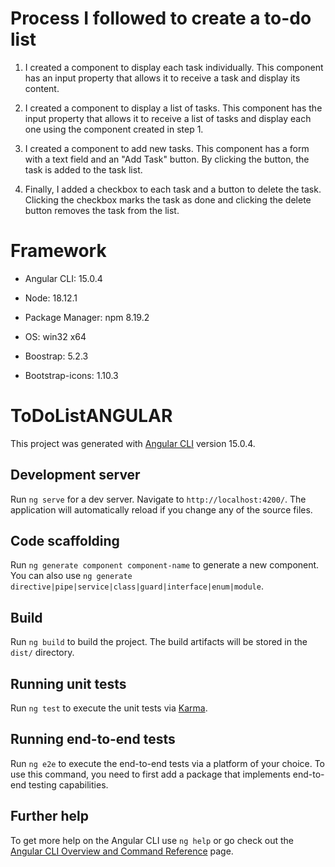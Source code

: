 # Process I followed to create a to-do list

1. I created a component to display each task individually. This component has an input property that allows it to receive a task and display its content.

2. I created a component to display a list of tasks. This component has the input property that allows it to receive a list of tasks and display each one using the component created in step 1.

3. I created a component to add new tasks. This component has a form with a text field and an "Add Task" button. By clicking the button, the task is added to the task list.

4. Finally, I added a checkbox to each task and a button to delete the task. Clicking the checkbox marks the task as done and clicking the delete button removes the task from the list.

# Framework

- Angular CLI: 15.0.4
- Node: 18.12.1
- Package Manager: npm 8.19.2
- OS: win32 x64

- Boostrap: 5.2.3
- Bootstrap-icons: 1.10.3

# ToDoListANGULAR

This project was generated with [Angular CLI](https://github.com/angular/angular-cli) version 15.0.4.

## Development server

Run `ng serve` for a dev server. Navigate to `http://localhost:4200/`. The application will automatically reload if you change any of the source files.

## Code scaffolding

Run `ng generate component component-name` to generate a new component. You can also use `ng generate directive|pipe|service|class|guard|interface|enum|module`.

## Build

Run `ng build` to build the project. The build artifacts will be stored in the `dist/` directory.

## Running unit tests

Run `ng test` to execute the unit tests via [Karma](https://karma-runner.github.io).

## Running end-to-end tests

Run `ng e2e` to execute the end-to-end tests via a platform of your choice. To use this command, you need to first add a package that implements end-to-end testing capabilities.

## Further help

To get more help on the Angular CLI use `ng help` or go check out the [Angular CLI Overview and Command Reference](https://angular.io/cli) page.
